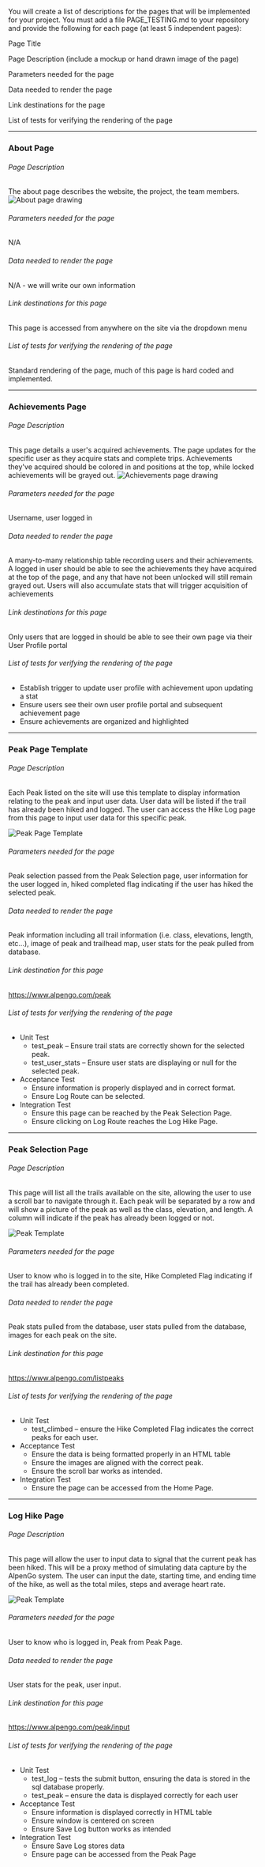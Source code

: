 You will create a list of descriptions for the pages that will be implemented for your project.
You must add a file PAGE_TESTING.md to your repository and provide the following for each page (at least 5 independent pages):


Page Title 

Page Description (include a mockup or hand drawn image of the page)

Parameters needed for the page

Data needed to render the page

Link destinations for the page

List of tests for verifying the rendering of the page

___
### About Page

###### Page Description
The about page describes the website, the project, the team members.
![About page drawing](https://user-images.githubusercontent.com/63213386/196829114-58d79715-069d-43e9-9b1e-c21ec0b7c9db.jpg)

###### Parameters needed for the page
N/A

###### Data needed to render the page
N/A - we will write our own information

###### Link destinations for this page
This page is accessed from anywhere on the site via the dropdown menu

###### List of tests for verifying the rendering of the page
Standard rendering of the page, much of this page is hard coded and implemented.

___
### Achievements Page

###### Page Description
This page details a user's acquired achievements. The page updates for the specific user as they acquire stats and complete trips. Achievements they've acquired should be colored in and positions at the top, while locked achievements will be grayed out. ![Achievements page drawing](https://user-images.githubusercontent.com/63213386/196830998-0add2e97-fdcd-48d3-b102-0cb0bd70856c.jpg)

###### Parameters needed for the page
Username, user logged in

###### Data needed to render the page
A many-to-many relationship table recording users and their achievements. A logged in user should be able to see the achievements they have acquired at the top of the page, and any that have not been unlocked will still remain grayed out. Users will also accumulate stats that will trigger acquisition of achievements

###### Link destinations for this page
Only users that are logged in should be able to see their own page via their User Profile portal

###### List of tests for verifying the rendering of the page
- Establish trigger to update user profile with achievement upon updating a stat
- Ensure users see their own user profile portal and subsequent achievement page
- Ensure achievements are organized and highlighted

___
### Peak Page Template

###### Page Description
Each Peak listed on the site will use this template to display information relating to the peak and input user data.  User data will be listed if the trail has already been hiked and logged.  The user can access the Hike Log page from this page to input user data for this specific peak.

![Peak Page Template](https://user-images.githubusercontent.com/104743365/196847877-b8e8e53e-783d-463e-a66e-eaf16d3ea619.JPG)

###### Parameters needed for the page
Peak selection passed from the Peak Selection page, user information for the user logged in, hiked completed flag indicating if the user has hiked the selected peak.

###### Data needed to render the page
Peak information including all trail information (i.e. class, elevations, length, etc…), image of peak and trailhead map, user stats for the peak pulled from database.

###### Link destination for this page
https://www.alpengo.com/peak

###### List of tests for verifying the rendering of the page
- Unit Test
  - test_peak – Ensure trail stats are correctly shown for the selected peak.
  - test_user_stats – Ensure user stats are displaying or null for the selected peak.
- Acceptance Test
  - Ensure information is properly displayed and in correct format.
  - Ensure Log Route can be selected.
- Integration Test
  - Ensure this page can be reached by the Peak Selection Page.  
  - Ensure clicking on Log Route reaches the Log Hike Page.

___
### Peak Selection Page

###### Page Description
This page will list all the trails available on the site, allowing the user to use a scroll bar to navigate through it.  Each peak will be separated by a row and will show a picture of the peak as well as the class, elevation, and length.  A column will indicate if the peak has already been logged or not.

![Peak Template](https://user-images.githubusercontent.com/104743365/196848463-8551ff1b-b726-4a67-8d93-e3d8e4e820f9.JPG)

###### Parameters needed for the page
User to know who is logged in to the site, Hike Completed Flag indicating if the trail has already been completed.

###### Data needed to render the page
Peak stats pulled from the database, user stats pulled from the database, images for each peak on the site.

###### Link destination for this page
https://www.alpengo.com/listpeaks

###### List of tests for verifying the rendering of the page
- Unit Test
  - test_climbed – ensure the Hike Completed Flag indicates the correct peaks for each user.
- Acceptance Test
  - Ensure the data is being formatted properly in an HTML table
  - Ensure the images are aligned with the correct peak.
  - Ensure the scroll bar works as intended.
- Integration Test
  - Ensure the page can be accessed from the Home Page.

___
### Log Hike Page

###### Page Description
This page will allow the user to input data to signal that the current peak has been hiked.  This will be a proxy method of simulating data capture by the AlpenGo system.  The user can input the date, starting time, and ending time of the hike, as well as the total miles, steps and average heart rate.

![Peak Template](https://user-images.githubusercontent.com/104743365/196848463-8551ff1b-b726-4a67-8d93-e3d8e4e820f9.JPG)

###### Parameters needed for the page
User to know who is logged in, Peak from Peak Page.

###### Data needed to render the page
User stats for the peak, user input.

###### Link destination for this page
https://www.alpengo.com/peak/input

###### List of tests for verifying the rendering of the page
- Unit Test
  - test_log – tests the submit button, ensuring the data is stored in the sql database properly.
  - test_peak – ensure the data is displayed correctly for each user
- Acceptance Test
  - Ensure information is displayed correctly in HTML table
  - Ensure window is centered on screen
  - Ensure Save Log button works as intended
- Integration Test
  - Ensure Save Log stores data
  - Ensure page can be accessed from the Peak Page
